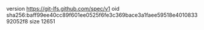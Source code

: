 version https://git-lfs.github.com/spec/v1
oid sha256:baff99ee40cc89f601ee0525f6fe3c369bace3a1faee59518e401083392052f8
size 12651
